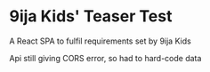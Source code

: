 # 9ija Kids' Teaser Test

A React SPA to fulfil requirements set by 9ija Kids

Api still giving CORS error, so had to hard-code data